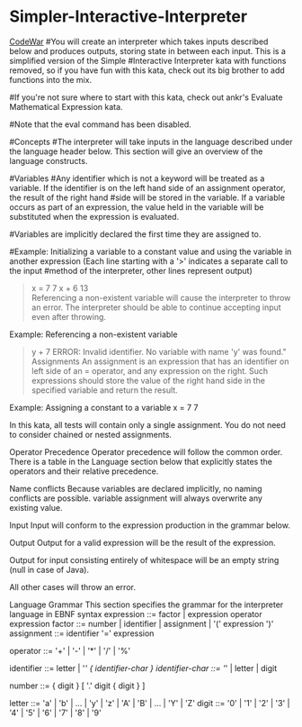 # Simpler-Interactive-Interpreter
[CodeWar](https://www.codewars.com/kata/53005a7b26d12be55c000243/train/javascript)
#You will create an interpreter which takes inputs described below and produces outputs, storing state in between each input. This is a simplified version of the Simple #Interactive Interpreter kata with functions removed, so if you have fun with this kata, check out its big brother to add functions into the mix.

#If you're not sure where to start with this kata, check out ankr's Evaluate Mathematical Expression kata.

#Note that the eval command has been disabled.

#Concepts
#The interpreter will take inputs in the language described under the language header below. This section will give an overview of the language constructs.

#Variables
#Any identifier which is not a keyword will be treated as a variable. If the identifier is on the left hand side of an assignment operator, the result of the right hand #side will be stored in the variable. If a variable occurs as part of an expression, the value held in the variable will be substituted when the expression is evaluated.

#Variables are implicitly declared the first time they are assigned to.

#Example: Initializing a variable to a constant value and using the variable in another expression (Each line starting with a '>' indicates a separate call to the input #method of the interpreter, other lines represent output)
>x = 7
    7
>x + 6
    13  
Referencing a non-existent variable will cause the interpreter to throw an error. The interpreter should be able to continue accepting input even after throwing.

Example: Referencing a non-existent variable
>y + 7
    ERROR: Invalid identifier. No variable with name 'y' was found."
Assignments
An assignment is an expression that has an identifier on left side of an = operator, and any expression on the right. Such expressions should store the value of the right hand side in the specified variable and return the result.

Example: Assigning a constant to a variable
x = 7
    7

In this kata, all tests will contain only a single assignment. You do not need to consider chained or nested assignments.

Operator Precedence
Operator precedence will follow the common order. There is a table in the Language section below that explicitly states the operators and their relative precedence.

Name conflicts
Because variables are declared implicitly, no naming conflicts are possible. variable assignment will always overwrite any existing value.

Input
Input will conform to the expression production in the grammar below.

Output
Output for a valid expression will be the result of the expression.

Output for input consisting entirely of whitespace will be an empty string (null in case of Java).

All other cases will throw an error.

Language
Grammar
This section specifies the grammar for the interpreter language in EBNF syntax
expression      ::= factor | expression operator expression
factor          ::= number | identifier | assignment | '(' expression ')'
assignment      ::= identifier '=' expression

operator        ::= '+' | '-' | '*' | '/' | '%'

identifier      ::= letter | '_' { identifier-char }
identifier-char ::= '_' | letter | digit

number          ::= { digit } [ '.' digit { digit } ]

letter          ::= 'a' | 'b' | ... | 'y' | 'z' | 'A' | 'B' | ... | 'Y' | 'Z'
digit           ::= '0' | '1' | '2' | '3' | '4' | '5' | '6' | '7' | '8' | '9'

